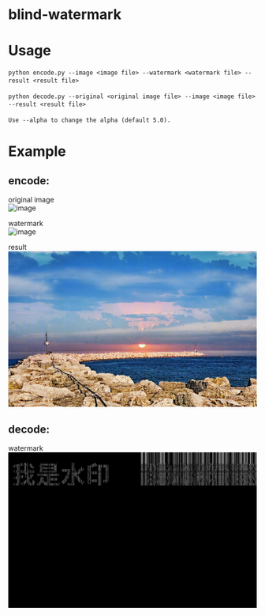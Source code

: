 # blind-watermark
# Usage
```shell
python encode.py --image <image file> --watermark <watermark file> --result <result file>

python decode.py --original <original image file> --image <image file> --result <result file>

Use --alpha to change the alpha (default 5.0).
```
# Example
## encode:
original image<br>
![image](https://github.com/linyacool/blind-watermark/blob/master/ori.png)

watermark<br>
![image](https://github.com/linyacool/blind-watermark/blob/master/watermark.png)

result<br>
![image](https://github.com/linyacool/blind-watermark/blob/master/res.png)

## decode:
watermark<br>
![image](https://github.com/linyacool/blind-watermark/blob/master/extract.png)
